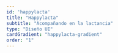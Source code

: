 ```yaml
---
id: 'happylacta'
title: "Happylacta"
subtitle: "Acompañando en la lactancia"
type: "Diseño UI"
cardGradient: "happylacta-gradient"
order: "1"
---
```

